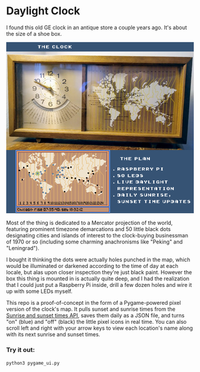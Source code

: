 # Daylight Clock

I found this old GE clock in an antique store a couple years ago. It's about the size of a shoe box.

![alt text](clock.png "GE clock")

Most of the thing is dedicated to a Mercator projection of the world, featuring prominent timezone demarcations and 50 little black dots designating cities and islands of interest to the clock-buying businessman of 1970 or so (including some charming anachronisms like "Peking" and "Leningrad").

I bought it thinking the dots were actually holes punched in the map, which would be illuminated or darkened according to the time of day at each locale, but alas upon closer inspection they're just black paint. However the box this thing is mounted in is actually quite deep, and I had the realization that I could just put a Raspberry Pi inside, drill a few dozen holes and wire it up with some LEDs myself.

This repo is a proof-of-concept in the form of a Pygame-powered pixel version of the clock's map. It pulls sunset and sunrise times from the [Sunrise and sunset times API](https://sunrise-sunset.org/api), saves them daily as a JSON file, and turns "on" (blue) and "off" (black) the little pixel icons in real time. You can also scroll left and right with your arrow keys to view each location's name along with its next sunrise and sunset times.

### Try it out:

`python3 pygame_ui.py`